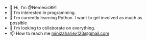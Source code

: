 - 👋 Hi, I’m @Nemesis991
- 👀 I’m interested in programming.
- 🌱 I’m currently learning Python. I want to get involved as much as possible 
- 💞️ I’m looking to collaborate on everything.
- 📫 How to reach me minizahariev120@gmail.com 

<!---
Nemesis991/Nemesis991 is a ✨ special ✨ repository because its `README.md` (this file) appears on your GitHub profile.
You can click the Preview link to take a look at your changes.
--->
